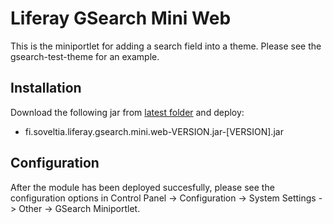 # Liferay GSearch Mini Web

This is the miniportlet for adding a search field into a theme. Please see the gsearch-test-theme for an example.

## Installation

Download the following jar from [latest folder](https://github.com/peerkar/liferay-gsearch/tree/master/binaries/latest) and deploy:

* fi.soveltia.liferay.gsearch.mini.web-VERSION.jar-[VERSION].jar

## Configuration

After the module has been deployed succesfully, please see the configuration options in Control Panel -> Configuration -> System Settings -> Other -> GSearch Miniportlet.


